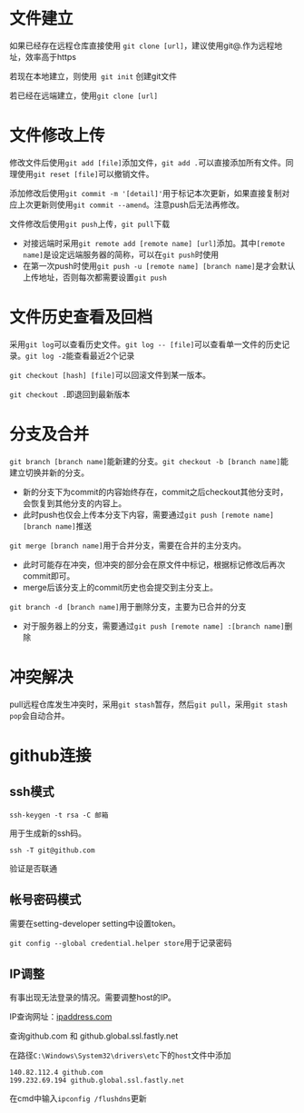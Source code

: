 # 文件建立

如果已经存在远程仓库直接使用 `git clone [url]`，建议使用git@.作为远程地址，效率高于https

若现在本地建立，则使用` git init` 创建git文件

若已经在远端建立，使用`git clone [url]`

# 文件修改上传

修改文件后使用`git add [file]`添加文件，`git add .`可以直接添加所有文件。同理使用`git reset [file]`可以撤销文件。

添加修改后使用`git commit -m '[detail]'`用于标记本次更新，如果直接复制对应上次更新则使用`git commit --amend`。注意push后无法再修改。

文件修改后使用`git push`上传，`git pull`下载

- 对接远端时采用`git remote add [remote name] [url]`添加。其中`[remote name]`是设定远端服务器的简称，可以在`git push`时使用
- 在第一次push时使用`git push -u [remote name] [branch name]`是才会默认上传地址，否则每次都需要设置`git push`

# 文件历史查看及回档

采用`git log`可以查看历史文件。`git log -- [file]`可以查看单一文件的历史记录。`git log -2`能查看最近2个记录

`git checkout [hash] [file]`可以回滚文件到某一版本。

`git checkout .`即退回到最新版本

# 分支及合并

`git branch [branch name]`能新建的分支。`git checkout -b [branch name]`能建立切换并新的分支。

- 新的分支下为commit的内容始终存在，commit之后checkout其他分支时，会恢复到其他分支的内容上。
- 此时push也仅会上传本分支下内容，需要通过`git push [remote name] [branch name]`推送

`git merge [branch name]`用于合并分支，需要在合并的主分支内。

- 此时可能存在冲突，但冲突的部分会在原文件中标记，根据标记修改后再次commit即可。
- merge后该分支上的commit历史也会提交到主分支上。

`git branch -d [branch name]`用于删除分支，主要为已合并的分支

- 对于服务器上的分支，需要通过`git push [remote name] :[branch name]`删除


# 冲突解决

pull远程仓库发生冲突时，采用`git stash`暂存，然后`git pull`，采用`git stash pop`会自动合并。

# github连接

## ssh模式

`ssh-keygen -t rsa -C 邮箱`

用于生成新的ssh码。

`ssh -T git@github.com`

验证是否联通

## 帐号密码模式

需要在setting-developer setting中设置token。

`git config --global credential.helper store`用于记录密码



## IP调整

有事出现无法登录的情况。需要调整host的IP。

IP查询网址：[ipaddress.com](https://www.ipaddress.com/)

查询github.com 和 github.global.ssl.fastly.net

在路径`C:\Windows\System32\drivers\etc`下的`host`文件中添加

```
140.82.112.4 github.com
199.232.69.194 github.global.ssl.fastly.net
```

在cmd中输入`ipconfig /flushdns`更新

